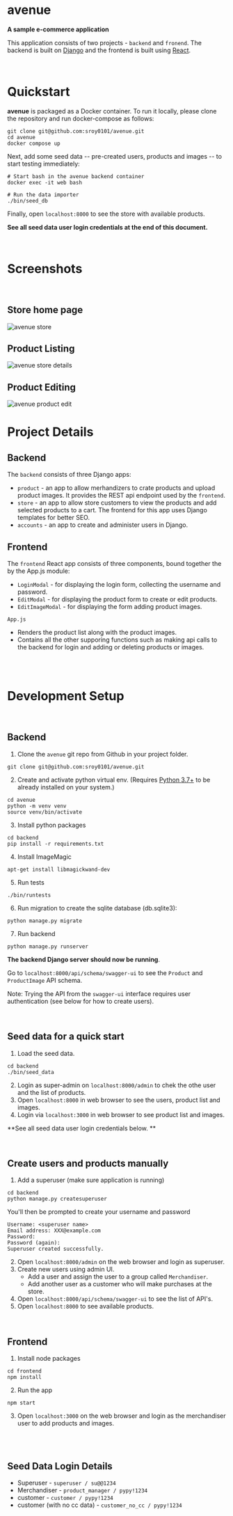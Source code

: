 # avenue

**A sample e-commerce application**

This application consists of two projects - `backend` and `fronend`.
The backend is built on [Django](https://docs.djangoproject.com/en/4.0/) and the frontend is built using [React](https://create-react-app.dev/).

<br/>

# Quickstart
**avenue** is packaged as a Docker container. To run it locally, please clone the repository and run docker-compose as follows:

```
git clone git@github.com:sroy0101/avenue.git
cd avenue
docker compose up
```

Next, add some seed data -- pre-created users, products and images -- to start testing immediately:

```
# Start bash in the avenue backend container
docker exec -it web bash

# Run the data importer
./bin/seed_db
```

Finally, open `localhost:8000` to see the store with available products.


**See all seed data user login credentials at the end of this document.**

<br/>

# Screenshots

<br/>

## Store home page
<img src="./readme_media/avenue_store.png" alt="avenue store">

## Product Listing
<img src="./readme_media/avenue_store_details.png" alt="avenue store details">

## Product Editing
<img src="./readme_media/avenue_product_edit.png" alt="avenue product edit">


# Project Details

## Backend

The `backend` consists of three Django apps:
- `product` - an app to allow merhandizers to crate products and upload product images. It provides the REST api endpoint used by the `frontend`.
- `store` - an app to allow store customers to view the products and add selected products to a cart. The frontend for this app uses Django templates for better SEO.
- `accounts` - an app to create and administer users in Django.

## Frontend

The `frontend` React app consists of three components, bound together the by the App.js module:
- `LoginModal` - for displaying the login form, collecting the username and password.
- `EditModal` - for displaying the product form to create or edit products.
- `EditImageModal` - for displaying the form adding product images.

`App.js`
- Renders the product list along with the product images.
- Contains all the other supporing functions such as making api calls to the backend for login and adding or deleting products or images.


<br/><br/>

# Development Setup
<br/>

## Backend

1. Clone the `avenue` git repo from Github in your project folder.

```
git clone git@github.com:sroy0101/avenue.git
```

2. Create and activate python virtual env.
(Requires [Python 3.7+](https://www.python.org/downloads/) to be already installed on your system.)

```
cd avenue
python -m venv venv
source venv/bin/activate
```

3. Install python packages

```
cd backend
pip install -r requirements.txt

```

4. Install ImageMagic

```
apt-get install libmagickwand-dev
```

5. Run tests

```
./bin/runtests
```

6. Run migration to create the sqlite database (db.sqlite3):

```
python manage.py migrate
```

7. Run backend

```
python manage.py runserver
```

**The backend Django server should now be running**.

Go to `localhost:8000/api/schema/swagger-ui` to see the `Product` and `ProductImage` API schema.

Note: Trying the API from the `swagger-ui` interface requires user authentication (see below for how to create users).

<br/>

## Seed data for a quick start

1. Load the seed data.
```
cd backend
./bin/seed_data
```
2. Login as super-admin on `localhost:8000/admin` to chek the othe user and the list of products.
3. Open `localhost:8000` in web browser to see the users, product list and images.
4. Login via `localhost:3000` in web browser to see product list and images.

**See all seed data user login credentials below. **

<br/>

## Create users and products manually

1. Add a superuser (make sure application is running)
```
cd backend
python manage.py createsuperuser
```

You'll then be prompted to create your username and password
```
Username: <superuser name>
Email address: XXX@example.com
Password:
Password (again):
Superuser created successfully.
```
2. Open `localhost:8000/admin` on the web browser and login as superuser.
3. Create new users using admin UI.
   - Add a user and assign the user to a group called `Merchandiser`.
   - Add another user as a customer who will make purchases at the store.
4. Open `localhost:8000/api/schema/swagger-ui` to see the list of API's.
5. Open `localhost:8000` to see available products.

<br/>

## Frontend

1. Install node packages
```
cd frontend
npm install
```
2. Run the app
```
npm start
```
3. Open `localhost:3000` on the web browser and login as the merchandiser user to add products and images.
<br/>
<br/>

## Seed Data Login Details

* Superuser -  `superuser / su@@1234`
* Merchandiser - `product_manager / pypy!1234`
* customer - `customer / pypy!1234`
* customer (with no cc data) - `customer_no_cc / pypy!1234`
